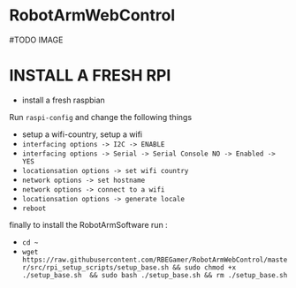 # RobotArmWebControl


#TODO IMAGE








# INSTALL A FRESH RPI
* install a fresh raspbian

Run `raspi-config` and change the following things
* setup a wifi-country, setup a wifi
* `interfacing options -> I2C -> ENABLE`
* `interfacing options -> Serial -> Serial Console NO -> Enabled -> YES`
* `locationsation options -> set wifi country`
* `network options -> set hostname`
* `network options -> connect to a wifi`
* `locationsation options -> generate locale`
* `reboot`

finally to install the RobotArmSoftware run :
* `cd ~`
* `wget https://raw.githubusercontent.com/RBEGamer/RobotArmWebControl/master/src/rpi_setup_scripts/setup_base.sh && sudo chmod +x ./setup_base.sh  && sudo bash ./setup_base.sh && rm ./setup_base.sh`
